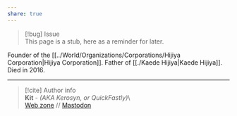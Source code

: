 ```yaml
---  
share: true  
---  
```

> [!bug] Issue  
> This page is a stub, here as a reminder for later.  
  
Founder of the [[../World/Organizations/Corporations/Hijiya Corporation|Hijiya Corporation]]. Father of [[./Kaede Hijiya|Kaede Hijiya]]. Died in 2016.  
  
-----  
> [!cite] Author info  
> **Kit** - *(AKA Kerosyn, or QuickFastly)*\  
> [Web zone](https://kitabe.link) // [Mastodon](https://social.tripulse.net/@kit)
